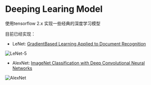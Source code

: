 # Deeping Learing Model

使用tensorflow 2.x 实现一些经典的深度学习模型

目前已经实现：

- LeNet: [GradientBased Learning Applied to Document Recognition](http://vision.stanford.edu/cs598_spring07/papers/Lecun98.pdf)

![LeNet-5](https://gitee.com/yangmangeek/picBed/raw/master/1592207722_20200615104501779_160190783.png)

- AlexNet: [ImageNet Classification with Deep Convolutional Neural Networks](https://papers.nips.cc/paper/4824-imagenet-classification-with-deep-convolutional-neural-networks.pdf)

![AlexNet](https://gitee.com/yangmangeek/picBed/raw/master/1592297425_20200616111546149_499640345.png)